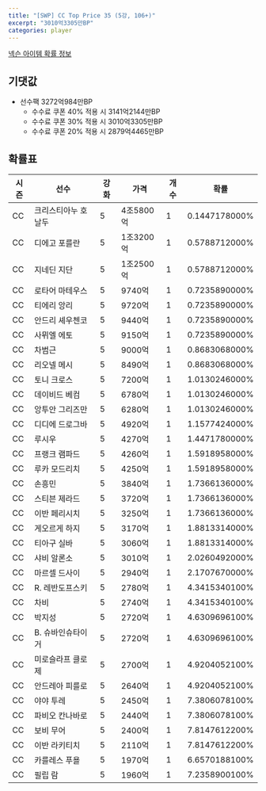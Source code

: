 ```yaml
---
title: "[SWP] CC Top Price 35 (5강, 106+)"
excerpt: "3010억3305만BP"
categories: player
---
```

[넥슨 아이템 확률 정보](http://iteminfo.nexon.com/probability/fco?sn=7442)

## 기댓값
- 선수팩 3272억984만BP
  - 수수료 쿠폰 40% 적용 시 3141억2144만BP
  - 수수료 쿠폰 30% 적용 시 3010억3305만BP
  - 수수료 쿠폰 20% 적용 시 2879억4465만BP


## 확률표

|시즌|선수|강화|가격|개수|확률|
|---|---|---|---|---|---|
|CC|크리스티아누 호날두|5|4조5800억|1|0.1447178000%|
|CC|디에고 포를란|5|1조3200억|1|0.5788712000%|
|CC|지네딘 지단|5|1조2500억|1|0.5788712000%|
|CC|로타어 마테우스|5|9740억|1|0.7235890000%|
|CC|티에리 앙리|5|9720억|1|0.7235890000%|
|CC|안드리 셰우첸코|5|9440억|1|0.7235890000%|
|CC|사뮈엘 에토|5|9150억|1|0.7235890000%|
|CC|차범근|5|9000억|1|0.8683068000%|
|CC|리오넬 메시|5|8490억|1|0.8683068000%|
|CC|토니 크로스|5|7200억|1|1.0130246000%|
|CC|데이비드 베컴|5|6780억|1|1.0130246000%|
|CC|앙투안 그리즈만|5|6280억|1|1.0130246000%|
|CC|디디에 드로그바|5|4920억|1|1.1577424000%|
|CC|루시우|5|4270억|1|1.4471780000%|
|CC|프랭크 램파드|5|4260억|1|1.5918958000%|
|CC|루카 모드리치|5|4250억|1|1.5918958000%|
|CC|손흥민|5|3840억|1|1.7366136000%|
|CC|스티븐 제라드|5|3720억|1|1.7366136000%|
|CC|이반 페리시치|5|3250억|1|1.7366136000%|
|CC|게오르게 하지|5|3170억|1|1.8813314000%|
|CC|티아구 실바|5|3060억|1|1.8813314000%|
|CC|샤비 알론소|5|3010억|1|2.0260492000%|
|CC|마르셀 드사이|5|2940억|1|2.1707670000%|
|CC|R. 레반도프스키|5|2780억|1|4.3415340100%|
|CC|차비|5|2740억|1|4.3415340100%|
|CC|박지성|5|2720억|1|4.6309696100%|
|CC|B. 슈바인슈타이거|5|2720억|1|4.6309696100%|
|CC|미로슬라프 클로제|5|2700억|1|4.9204052100%|
|CC|안드레아 피를로|5|2640억|1|4.9204052100%|
|CC|야야 투레|5|2450억|1|7.3806078100%|
|CC|파비오 칸나바로|5|2440억|1|7.3806078100%|
|CC|보비 무어|5|2400억|1|7.8147612200%|
|CC|이반 라키티치|5|2110억|1|7.8147612200%|
|CC|카를레스 푸욜|5|1970억|1|6.6570188100%|
|CC|필립 람|5|1960억|1|7.2358900100%|
